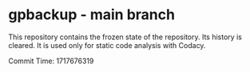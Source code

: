 # gpbackup - main branch

This repository contains the frozen state of the repository.
Its history is cleared. It is used only for static code
analysis with Codacy.

Commit Time: 1717676319